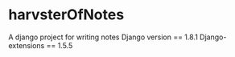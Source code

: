 # harvsterOfNotes
A django project for writing notes
Django version == 1.8.1
Django-extensions == 1.5.5
